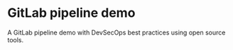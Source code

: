 # GitLab pipeline demo

A GitLab pipeline demo with DevSecOps best practices using open source tools.